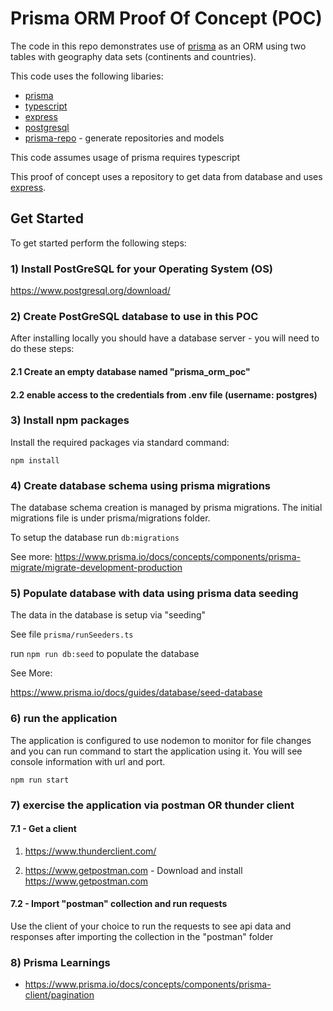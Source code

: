 # Prisma ORM Proof Of Concept (POC)

The code in this repo demonstrates use of [prisma](https://www.prisma.io/) as an ORM using two tables with geography data sets (continents and countries).

This code uses the following libaries:

- [prisma](https://www.prisma.io/)
- [typescript](https://www.typescriptlang.org/)
- [express](https://expressjs.com/)
- [postgresql](https://www.postgresql.org/)
- [prisma-repo](https://github.com/krsbx/prisma-repo) - generate repositories and models 

This code assumes usage of prisma requires typescript

This proof of concept uses a repository to get data from database and uses [express](https://expressjs.com/).

## Get Started


To get started perform the following steps:

### 1) Install PostGreSQL for your Operating System (OS)

https://www.postgresql.org/download/

### 2) Create PostGreSQL database to use in this POC

After installing locally you should have a database server - you will need to do these steps:
#### 2.1 Create an empty database named "prisma_orm_poc"

#### 2.2 enable access to the credentials from .env file (username: postgres)

### 3) Install npm packages

Install the required packages via standard command:

```npm install```

### 4) Create database schema using prisma migrations

The database schema creation is managed by prisma migrations. The initial migrations file is under prisma/migrations folder.

To setup the database run ```db:migrations```

See more: https://www.prisma.io/docs/concepts/components/prisma-migrate/migrate-development-production

### 5) Populate database with data using prisma data seeding

The data in the database is setup via "seeding"

See file ```prisma/runSeeders.ts```

run ```npm run db:seed``` to populate the database

See More:

https://www.prisma.io/docs/guides/database/seed-database

### 6) run the application

The application is configured to use nodemon to monitor for file changes and you can run command to start the application using it. You will see console information with url and port.

```npm run start```

### 7) exercise the application via postman OR thunder client

#### 7.1 - Get a client

1) https://www.thunderclient.com/

2) https://www.getpostman.com - Download and install https://www.getpostman.com 

#### 7.2 - Import "postman" collection and run requests

Use the client of your choice to run the requests to see api data and responses after importing the collection in the "postman" folder

### 8) Prisma Learnings

- https://www.prisma.io/docs/concepts/components/prisma-client/pagination
